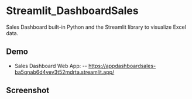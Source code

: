 # Streamlit_DashboardSales
Sales Dashboard built-in Python and the Streamlit library to visualize Excel data.
## Demo
- Sales Dashboard Web App:
-- https://appdashboardsales-ba5qnab6d4vev3t52mdrta.streamlit.app/
## Screenshot
